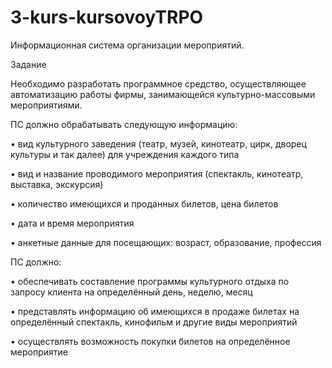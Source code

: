 # 3-kurs-kursovoyTRPO
Информационная система организации мероприятий.

Задание

Необходимо разработать программное средство, осуществляющее автоматизацию работы фирмы, занимающейся культурно-массовыми мероприятиями.

ПС должно обрабатывать следующую информацию:
 
•	вид культурного заведения (театр, музей, кинотеатр, цирк, дворец культуры и так далее) для учреждения каждого типа

•	вид и название проводимого мероприятия (спектакль, кинотеатр, выставка, экскурсия)

•	количество имеющихся и проданных билетов, цена билетов

•	дата и время мероприятия

•	анкетные данные для посещающих: возраст, образование, профессия

ПС должно:

•	обеспечивать составление программы культурного отдыха по запросу клиента на определённый день, неделю, месяц

•	представлять информацию об имеющихся в продаже билетах на определённый спектакль, кинофильм и другие виды мероприятий

•	осуществлять возможность покупки билетов на определённое мероприятие
